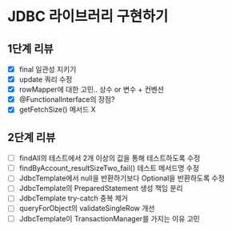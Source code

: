 # JDBC 라이브러리 구현하기

## 1단계 리뷰
- [x] final 일관성 지키기
- [x] update 쿼리 수정
- [x] rowMapper에 대한 고민.. 상수 or 변수 + 컨벤션
- [x] @FunctionalInterface의 장점?
- [x] getFetchSize() 메서드 X

## 2단계 리뷰
- [ ] findAll의 테스트에서 2개 이상의 값을 통해 테스트하도록 수정
- [ ] findByAccount_resultSizeTwo_fail() 테스트 메서드명 수정
- [ ] JdbcTemplate에서 null을 반환하기보다 Optional을 반환하도록 수정
- [ ] JdbcTemplate의 PreparedStatement 생성 책임 분리
- [ ] JdbcTemplate try-catch 중복 제거
- [ ] queryForObject의 validateSingleRow 개선
- [ ] JdbcTemplate이 TransactionManager를 가지는 이유 고민